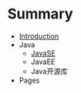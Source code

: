 # Summary

* [Introduction](README.md)
* Java
  * [JavaSE](javase.md)
  * JavaEE
  * Java开源库
* Pages

